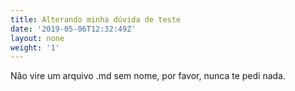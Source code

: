 ```yaml
---
title: Alterando minha dúvida de teste
date: '2019-05-06T12:32:49Z'
layout: none
weight: '1'
---
```

Não vire um arquivo .md sem nome, por favor, nunca te pedi nada.

